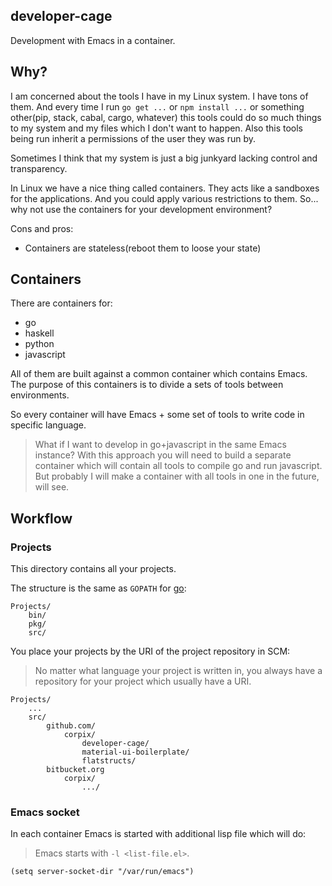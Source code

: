 developer-cage
--------------

Development with Emacs in a container.

## Why?

I am concerned about the tools I have in my Linux system. I have tons of them.
And every time I run `go get ...` or `npm install ...` or something other(pip, stack, cabal, cargo, whatever)
this tools could do so much things to my system and my files which I don't want to happen.
Also this tools being run inherit a permissions of the user they was run by.

Sometimes I think that my system is just a big junkyard lacking control and transparency.

In Linux we have a nice thing called containers. They acts like a sandboxes for the applications.
And you could apply various restrictions to them. So... why not use the containers for your development environment?

Cons and pros:

- Containers are stateless(reboot them to loose your state)


## Containers

There are containers for:

- go
- haskell
- python
- javascript

All of them are built against a common container which contains Emacs.
The purpose of this containers is to divide a sets of tools between environments.

So every container will have Emacs + some set of tools to write code in specific language.

> What if I want to develop in go+javascript in the same Emacs instance?
> With this approach you will need to build a separate container which will
> contain all tools to compile go and run javascript. But probably I will make a
> container with all tools in one in the future, will see.

## Workflow

### Projects

This directory contains all your projects.

The structure is the same as `GOPATH` for [go](https://golang.org/doc/code.html#GOPATH):

``` text
Projects/
    bin/
    pkg/
    src/
```

You place your projects by the URI of the project repository in SCM:

> No matter what language your project is written in,
> you always have a repository for your project which usually
> have a URI.

``` text
Projects/
    ...
    src/
        github.com/
            corpix/
                developer-cage/
                material-ui-boilerplate/
                flatstructs/
        bitbucket.org
            corpix/
                .../
```

### Emacs socket

In each container Emacs is started with additional lisp file which will do:

> Emacs starts with `-l <list-file.el>`.

``` emacs-lisp
(setq server-socket-dir "/var/run/emacs")
```
